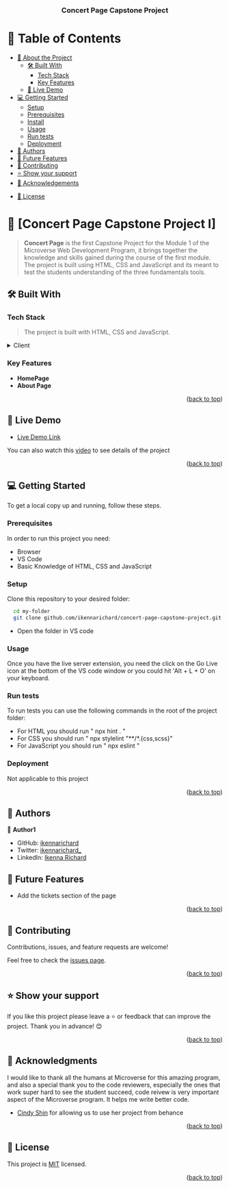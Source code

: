 <a name="readme-top"></a>

<div align="center">

  <h3><b>Concert Page Capstone Project</b></h3>

</div>

<!-- TABLE OF CONTENTS -->

# 📗 Table of Contents

- [📖 About the Project](#about-project)
  - [🛠 Built With](#built-with)
    - [Tech Stack](#tech-stack)
    - [Key Features](#key-features)
  - [🚀 Live Demo](#live-demo)
- [💻 Getting Started](#getting-started)
  - [Setup](#setup)
  - [Prerequisites](#prerequisites)
  - [Install](#install)
  - [Usage](#usage)
  - [Run tests](#run-tests)
  - [Deployment](#triangular_flag_on_post-deployment)
- [👥 Authors](#authors)
- [🔭 Future Features](#future-features)
- [🤝 Contributing](#contributing)
- [⭐️ Show your support](#support)
- [🙏 Acknowledgements](#acknowledgements)
<!-- - [❓ FAQ (OPTIONAL)](#faq) -->
- [📝 License](#license)

<!-- PROJECT DESCRIPTION -->

# 📖 [Concert Page Capstone Project I] <a name="about-project"></a>

> **Concert Page** is the first Capstone Project for the Module 1 of the Microverse Web Development Program, it brings together the knowledge and skills gained during the course of the first module. The project is built using HTML, CSS and JavaScript and its meant to test the students understanding of the three fundamentals tools.

## 🛠 Built With <a name="built-with"></a>

### Tech Stack <a name="tech-stack"></a>

> The project is built with HTML, CSS and JavaScript.

<details>
  <summary>Client</summary>
  <ul>
    <li><a href="#">HTML</a></li>
    <li><a href="#">CSS</a></li>
    <li><a href="#">JavaScript</a></li>
  </ul>
</details>

<!-- <details>
  <summary>Server</summary>
  <ul>
    <li><a href="https://expressjs.com/"></a></li>
  </ul>
</details>

<details>
<summary>Database</summary>
  <ul>
    <li><a href="https://www.postgresql.org/"></a></li>
  </ul>
</details> -->

<!-- Features -->

### Key Features <a name="key-features"></a>

- **HomePage**
- **About Page**

<p align="right">(<a href="#readme-top">back to top</a>)</p>

<!-- LIVE DEMO -->

## 🚀 Live Demo <a name="live-demo"></a>

- [Live Demo Link](https://ikennarichard.github.io/concert-page-capstone-project/)

You can also watch this [video](https://www.loom.com/share/8837aa04609e4ad981fd98460b107e86) to see details of the project

<p align="right">(<a href="#readme-top">back to top</a>)</p>

<!-- GETTING STARTED -->

## 💻 Getting Started <a name="getting-started"></a>

To get a local copy up and running, follow these steps.

### Prerequisites

In order to run this project you need:
- Browser
- VS Code
- Basic Knowledge of HTML, CSS and JavaScript
<!--
Example command:

```sh
 gem install rails
```
 -->

### Setup

Clone this repository to your desired folder:

```sh
  cd my-folder
  git clone github.com/ikennarichard/concert-page-capstone-project.git
```

- Open the folder in VS code


<!-- ### Install

Install this project with: -->

### Usage

Once you have the live server extension, you need the click on the Go Live icon at the bottom of the VS code window or you could hit 'Alt + L + O' on your keyboard.


### Run tests

To run tests you can use the following commands in the root of the project folder: 
- For HTML you should run " npx hint . "
- For CSS you should run " npx stylelint "**/*.{css,scss}"
- For JavaScript you should run " npx eslint "

### Deployment

Not applicable to this project

<p align="right">(<a href="#readme-top">back to top</a>)</p>

<!-- AUTHORS -->

## 👥 Authors <a name="authors"></a>

👤 **Author1**

- GitHub: [ikennarichard](https://github.com/ikennarichard)
- Twitter: [ikennarichard_](https://twitter.com/ikennarichard_)
- LinkedIn: [Ikenna Richard](https://linkedin.com/in/ikenna-oguejiofor-38076a237)

<!-- FUTURE FEATURES -->

## 🔭 Future Features <a name="future-features"></a>
- Add the tickets section of the page

<p align="right">(<a href="#readme-top">back to top</a>)</p>

<!-- CONTRIBUTING -->

## 🤝 Contributing <a name="contributing"></a>

Contributions, issues, and feature requests are welcome!

Feel free to check the [issues page](https://github.com/ikennarichard/concert-page-capstone-project/issues).

<p align="right">(<a href="#readme-top">back to top</a>)</p>

<!-- SUPPORT -->

## ⭐️ Show your support <a name="support"></a>

If you like this project please leave a ⭐️ or feedback that can improve the project. Thank you in advance! 😊

<p align="right">(<a href="#readme-top">back to top</a>)</p>

<!-- ACKNOWLEDGEMENTS -->

## 🙏 Acknowledgments <a name="acknowledgements"></a>

I would like to thank all the humans at Microverse for this amazing program, and also a special thank you to the code reviewers, especially the ones that work super hard to see the student succeed, code reivew is very important aspect of the Microverse program. It helps me write better code.

- [Cindy Shin](https://www.behance.net/gallery/29845175/CC-Global-Summit-2015) for allowing us to use her project from behance 


<p align="right">(<a href="#readme-top">back to top</a>)</p>

<!-- FAQ (optional) -->

<!-- ## ❓ FAQ (OPTIONAL) <a name="faq"></a>

> Add at least 2 questions new developers would ask when they decide to use your project.

- **[Question_1]**

  - [Answer_1]

- **[Question_2]**

  - [Answer_2]

<p align="right">(<a href="#readme-top">back to top</a>)</p> -->

<!-- LICENSE -->

## 📝 License <a name="license"></a>

This project is [MIT](https://github.com/ikennarichard/concert-page-capstone-project/blob/add-homepage/LICENSE) licensed.

<p align="right">(<a href="#readme-top">back to top</a>)</p>

